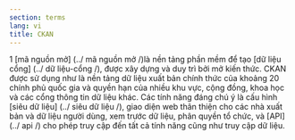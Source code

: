 ```yaml
---
section: terms
lang: vi
title: CKAN
---
```

1 [mã nguồn mở] (../ mã nguồn mở /)là nền tảng phần mềm để tạo [dữ liệu cổng] (../ dữ liệu-cổng /), được xây dựng và duy trì bởi mở kiến thức. CKAN được sử dụng như là nền tảng dữ liệu xuất bản chính thức của khoảng 20 chính phủ quốc gia và quyền hạn của nhiều khu vực, cộng đồng, khoa học và các cổng thông tin dữ liệu khác. Các tính năng đáng chú ý là cấu hình [siêu dữ liệu] (../ siêu dữ liệu /), giao diện web thân thiện cho các nhà xuất bản và dữ liệu người dùng, xem trước dữ liệu, phân quyền tổ chức, và [API] (../ api /) cho phép truy cập đến tất cả tính năng cũng như truy cập dữ liệu.
